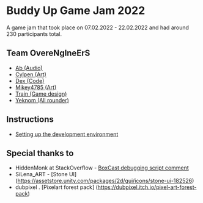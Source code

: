 # Buddy Up Game Jam 2022

A game jam that took place on 07.02.2022 - 22.02.2022 and had around 230 participants total.

## Team OvereNgIneErS

- [Ab (Audio)](https://github.com/Kishopwaro)
- [Cylpen (Art)](https://github.com/Cylpen)
- [Dex (Code)](https://github.com/DexTG)
- [Mikey4785 (Art)](https://github.com/dkjfo-lib)
- [Train (Game design)](https://github.com/Schliteadlo)
- [Yeknom (All rounder)](https://github.com/jeknom)

## Instructions

- [Setting up the development environment](./docs/setting-up-development-environment.md)

## Special thanks to

- HiddenMonk at StackOverflow - [BoxCast debugging script comment](https://answers.unity.com/questions/1156087/how-can-you-visualize-a-boxcast-boxcheck-etc.html)
- SiLena_ART - [Stone UI] (https://assetstore.unity.com/packages/2d/gui/icons/stone-ui-182526)
- dubpixel . [Pixelart forest pack] (https://dubpixel.itch.io/pixel-art-forest-pack)